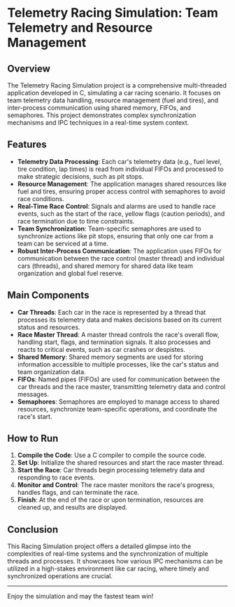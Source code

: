 # Telemetry Racing Simulation: Team Telemetry and Resource Management

## Overview
The Telemetry Racing Simulation project is a comprehensive multi-threaded application developed in C, simulating a car racing scenario. It focuses on team telemetry data handling, resource management (fuel and tires), and inter-process communication using shared memory, FIFOs, and semaphores. This project demonstrates complex synchronization mechanisms and IPC techniques in a real-time system context.

## Features
- **Telemetry Data Processing**: Each car's telemetry data (e.g., fuel level, tire condition, lap times) is read from individual FIFOs and processed to make strategic decisions, such as pit stops.
- **Resource Management**: The application manages shared resources like fuel and tires, ensuring proper access control with semaphores to avoid race conditions.
- **Real-Time Race Control**: Signals and alarms are used to handle race events, such as the start of the race, yellow flags (caution periods), and race termination due to time constraints.
- **Team Synchronization**: Team-specific semaphores are used to synchronize actions like pit stops, ensuring that only one car from a team can be serviced at a time.
- **Robust Inter-Process Communication**: The application uses FIFOs for communication between the race control (master thread) and individual cars (threads), and shared memory for shared data like team organization and global fuel reserve.

## Main Components
- **Car Threads**: Each car in the race is represented by a thread that processes its telemetry data and makes decisions based on its current status and resources.
- **Race Master Thread**: A master thread controls the race's overall flow, handling start, flags, and termination signals. It also processes and reacts to critical events, such as car crashes or despistes.
- **Shared Memory**: Shared memory segments are used for storing information accessible to multiple processes, like the car's status and team organization data.
- **FIFOs**: Named pipes (FIFOs) are used for communication between the car threads and the race master, transmitting telemetry data and control messages.
- **Semaphores**: Semaphores are employed to manage access to shared resources, synchronize team-specific operations, and coordinate the race's start.

## How to Run
1. **Compile the Code**: Use a C compiler to compile the source code.
2. **Set Up**: Initialize the shared resources and start the race master thread.
3. **Start the Race**: Car threads begin processing telemetry data and responding to race events.
4. **Monitor and Control**: The race master monitors the race's progress, handles flags, and can terminate the race.
5. **Finish**: At the end of the race or upon termination, resources are cleaned up, and results are displayed.

## Conclusion
This Racing Simulation project offers a detailed glimpse into the complexities of real-time systems and the synchronization of multiple threads and processes. It showcases how various IPC mechanisms can be utilized in a high-stakes environment like car racing, where timely and synchronized operations are crucial.

---

Enjoy the simulation and may the fastest team win!
